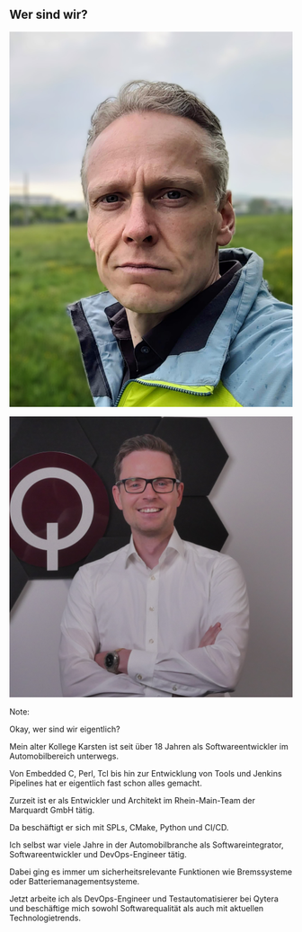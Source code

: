 ## Wer sind wir?

![Karsten](images/karsten.jpg) <!-- .element: style="float: left; width: 30%" -->

![Matthias](images/matthias.png) <!-- .element: style="float: right; width: 40%" -->

Note:

Okay, wer sind wir eigentlich?

Mein alter Kollege Karsten ist seit über 18 Jahren als Softwareentwickler im Automobilbereich unterwegs.

Von Embedded C, Perl, Tcl bis hin zur Entwicklung von Tools und Jenkins Pipelines hat er eigentlich fast schon alles gemacht.

Zurzeit ist er als Entwickler und Architekt im Rhein-Main-Team der Marquardt GmbH tätig.

Da beschäftigt er sich mit SPLs, CMake, Python und CI/CD.

Ich selbst war viele Jahre in der Automobilbranche als Softwareintegrator, Softwareentwickler und DevOps-Engineer tätig.

Dabei ging es immer um sicherheitsrelevante Funktionen wie Bremssysteme oder Batteriemanagementsysteme.

Jetzt arbeite ich als DevOps-Engineer und Testautomatisierer bei Qytera und beschäftige mich sowohl Softwarequalität als auch mit aktuellen Technologietrends.
